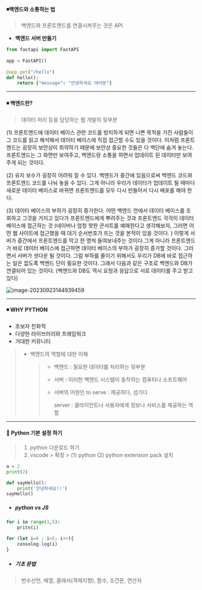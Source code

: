 #### ◾백엔드와 소통하는 법 

> 백엔드와 프론트엔드를 연결시켜주는 것은 API

* **백엔드 서버 만들기** 

```python
from fastapi import FastAPI
    
app = FastAPI()
    
@app.get("/hello")
def hello():
	return {"message": "안녕하세요 여러분"}
```



---

#### ◾ 백엔드란?

> 데이터 처리 등을 담당하는 웹 개발의 뒷부분

(1) 프론트엔드에 데이터 베이스 관련 코드를 방치하게 되면 나쁜 목적을 가진 사람들이 그 코드를 읽고 해석해서 데이터 베이스에 직접 접근할 수도 있을 것이다. 이처럼 프론트엔드는 굉장히 보안상이 취약하기 때문에 보안상 중요한 것들은 다 백단에 숨겨 놓는다. 프론트엔드는 그 화면만 보여주고, 백엔드랑 소통을 하면서 업데이트 된 데이터만 보여주게 되는 것이다. 

(2) 유지 보수가 굉장히 어려워 질 수 있다. 백엔드가 중간에 있음으로써 백엔드 코드와 프론트엔드 코드를 나눠 놓을 수 있다.  그게 아니라 우리가 데이터가 업데이트 될 때마다 새로운 데이터 베이스로 바뀌면 프론트엔드를 모두 다시 만들어서 다시 배포를 해야 한다.

(3) 데이터 베이스의 부하가 굉장히 증가한다. 어떤 백엔드 안에서 데이터 베이스를 조회하고 그것을 가지고 있다가 프론트엔드에게 뿌려주는 것과 프론트엔드 각각이 데이터 베이스에 접근하는 것 (네이버나 엄청 핫한 콘서트를 예매한다고 생각해보자, 그러면 어떤 웹 사이트에 접근했을 때 대기 순서번호가 뜨는 것을 본적이 있을 것이다. ) 이렇게 서버가 중간에서 프론트엔드를 막고 한 명씩 들여보내주는 것이다.그게 아니라 프론트엔드가 바로 데이터 베이스에 접근하면 데이터 베이스의 부하가 굉장히 증가할 것이다. 그러면서 서버가 셧다운 될 것이다. 그럼 부하를 줄이기 위해서도 우리가 DB에 바로 접근하는 일은 없도록 백엔드 단이 필요한 것이다. 그래서 다음과 같은 구조로 백엔드와 DB가 연결되어 있는 것이다. (백엔드와 DB도 역시 요청과 응답으로 서로 데이터를 주고 받고 있다)

![image-20230923144939459](C:\Users\areur\AppData\Roaming\Typora\typora-user-images\image-20230923144939459.png)



---



#### ◾ WHY PYTHON

- 초보자 친화적 
- 다양한 라이브러리와 프레임워크
- 거대한 커뮤니티 

> * 백엔드의 역할에 대한 이해 
>
>   > * 백엔드 : 필요한 데이터를 처리하는 뒷부분
>   >
>   > * 서버 : 이러한 백엔드 시스템이 동작하는 컴퓨터나 소프트웨어
>   >
>   > * 서버의 어원인 to serve : 제공하다, 섬기다 
>   >
>   >   server : 클라이언트나 사용자에게 정보나 서비스를 제공하는 역할





---



#### 🔻 Python 기본 설정 하기 

> 1. python 다운로드 하기 
> 2. vscode > 확장 > (1) python (2) python extension pack 설치

```python
a = 2
print(2)
```

```python
def sayHello():
    print('안녕하세요!!')
sayHello()
```



* ##### python vs JS

```PYTHON
for i in range(1,5):
    pritn(i)
```

```javascript
for (let i=0 ; i<5; i++){
    consolog.log(i)
}
```





* ##### 기초 문법 

> 번수선언, 배열, 클래서(객체지향), 함수, 조건문, 연산자